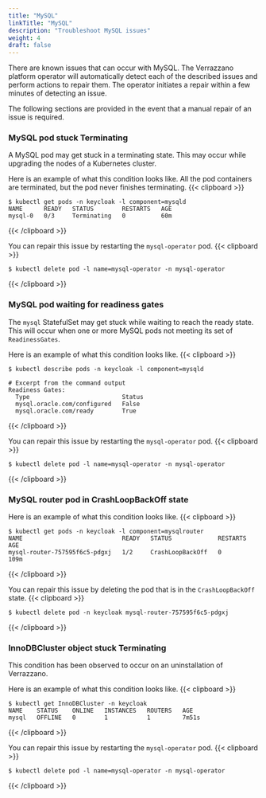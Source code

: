 ```yaml
---
title: "MySQL"
linkTitle: "MySQL"
description: "Troubleshoot MySQL issues"
weight: 4
draft: false
---
```


There are known issues that can occur with MySQL.  The Verrazzano platform operator will automatically detect each of the described issues and perform actions to repair them.  The operator initiates a repair within a few minutes of detecting an issue.  

The following sections are provided in the event that a manual repair of an issue is required.

### MySQL pod stuck Terminating
A MySQL pod may get stuck in a terminating state.  This may occur while upgrading the nodes of a Kubernetes cluster.

Here is an example of what this condition looks like.  All the pod containers are terminated, but the pod never finishes terminating.
{{< clipboard >}}
<div class="highlight">

```
$ kubectl get pods -n keycloak -l component=mysqld
NAME      READY   STATUS        RESTARTS   AGE
mysql-0   0/3     Terminating   0          60m
```
{{< /clipboard >}}
</div>


You can repair this issue by restarting the `mysql-operator` pod.
{{< clipboard >}}
<div class="highlight">

```
$ kubectl delete pod -l name=mysql-operator -n mysql-operator
```
{{< /clipboard >}}
</div>


### MySQL pod waiting for readiness gates
The `mysql` StatefulSet may get stuck while waiting to reach the ready state.  This will occur when one or more MySQL pods not meeting its set of `ReadinessGates`.

Here is an example of what this condition looks like.
{{< clipboard >}}
<div class="highlight">

```
$ kubectl describe pods -n keycloak -l component=mysqld
```
```
# Excerpt from the command output
Readiness Gates:
  Type                          Status
  mysql.oracle.com/configured   False
  mysql.oracle.com/ready        True
```
{{< /clipboard >}}
</div>

You can repair this issue by restarting the `mysql-operator` pod.
{{< clipboard >}}
<div class="highlight">

```
$ kubectl delete pod -l name=mysql-operator -n mysql-operator
```
{{< /clipboard >}}
</div>

### MySQL router pod in CrashLoopBackOff state

Here is an example of what this condition looks like.
{{< clipboard >}}
<div class="highlight">

```
$ kubectl get pods -n keycloak -l component=mysqlrouter
NAME                            READY   STATUS             RESTARTS   AGE
mysql-router-757595f6c5-pdgxj   1/2     CrashLoopBackOff   0          109m
```
{{< /clipboard >}}
</div>

You can repair this issue by deleting the pod that is in the `CrashLoopBackOff` state.
{{< clipboard >}}
<div class="highlight">

```
$ kubectl delete pod -n keycloak mysql-router-757595f6c5-pdgxj
```
{{< /clipboard >}}
</div>

### InnoDBCluster object stuck Terminating
This condition has been observed to occur on an uninstallation of Verrazzano.

Here is an example of what this condition looks like.
{{< clipboard >}}
<div class="highlight">

```
$ kubectl get InnoDBCluster -n keycloak
NAME    STATUS    ONLINE   INSTANCES   ROUTERS   AGE
mysql   OFFLINE   0        1           1         7m51s
```
{{< /clipboard >}}
</div>

You can repair this issue by restarting the `mysql-operator` pod.
{{< clipboard >}}
<div class="highlight">

```
$ kubectl delete pod -l name=mysql-operator -n mysql-operator
```
{{< /clipboard >}}
</div>
